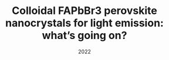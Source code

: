 ---
title: "Colloidal FAPbBr3 perovskite nanocrystals for light emission: what’s going on?"
collection: publications
#permalink: /publication/Alkali_additives
#excerpt: 'This paper is about the number 1. The number 2 is left for future work.'
date: 2022
venue: 'Journal of Materials Chemistry C'
paperurl: 'https://pubs.rsc.org/en/content/articlehtml/2022/tc/d2tc01373h'
authors: 'Harshita Bhatia, Biplab Ghosh, Elke Debroye'
---